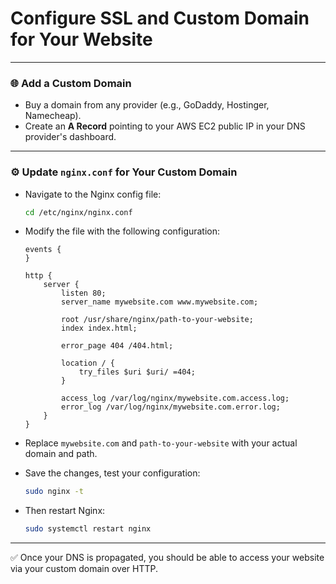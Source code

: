 # Configure SSL and Custom Domain for Your Website

---

### 🌐 Add a Custom Domain

- Buy a domain from any provider (e.g., GoDaddy, Hostinger, Namecheap).
- Create an **A Record** pointing to your AWS EC2 public IP in your DNS provider's dashboard.

---

### ⚙️ Update `nginx.conf` for Your Custom Domain

- Navigate to the Nginx config file:

  ```bash
  cd /etc/nginx/nginx.conf
  ```

- Modify the file with the following configuration:

  ```nginx
  events {
  }

  http {
      server {
          listen 80;
          server_name mywebsite.com www.mywebsite.com;

          root /usr/share/nginx/path-to-your-website;
          index index.html;

          error_page 404 /404.html;

          location / {
              try_files $uri $uri/ =404;
          }

          access_log /var/log/nginx/mywebsite.com.access.log;
          error_log /var/log/nginx/mywebsite.com.error.log;
      }
  }
  ```

- Replace `mywebsite.com` and `path-to-your-website` with your actual domain and path.

- Save the changes, test your configuration:

  ```bash
  sudo nginx -t
  ```

- Then restart Nginx:

  ```bash
  sudo systemctl restart nginx
  ```

---

✅ Once your DNS is propagated, you should be able to access your website via your custom domain over HTTP.
